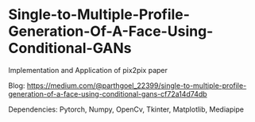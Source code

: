 # Single-to-Multiple-Profile-Generation-Of-A-Face-Using-Conditional-GANs
Implementation and Application of pix2pix paper

Blog: https://medium.com/@parthgoel_22399/single-to-multiple-profile-generation-of-a-face-using-conditional-gans-cf72a14d74db

Dependencies:
Pytorch,
Numpy,
OpenCv,
Tkinter,
Matplotlib,
Mediapipe
